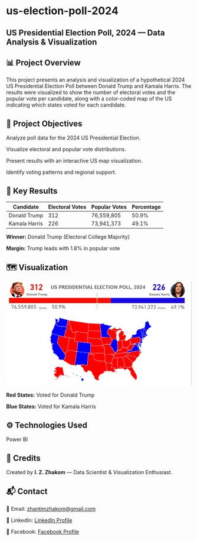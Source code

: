 # us-election-poll-2024
## US Presidential Election Poll, 2024 — Data Analysis &amp; Visualization

## 📊 Project Overview
This project presents an analysis and visualization of a hypothetical 2024 US Presidential Election Poll between Donald Trump and Kamala Harris. The results were visualized to show the number of electoral votes and the popular vote per candidate, along with a color-coded map of the US indicating which states voted for each candidate.

## 🧾 Project Objectives
Analyze poll data for the 2024 US Presidential Election.

Visualize electoral and popular vote distributions.

Present results with an interactive US map visualization.

Identify voting patterns and regional support.

## 📌 Key Results
| Candidate      | Electoral Votes | Popular Votes      | Percentage |
|----------------|-----------------|--------------------|------------|
| Donald Trump   | 312             | 76,559,805         | 50.9%      |
| Kamala Harris  | 226             | 73,941,373         | 49.1%      |

**Winner:** Donald Trump (Electoral College Majority)

**Margin:** Trump leads with 1.8% in popular vote

## 🗺️ Visualization
<img src="Dashboard1.png" width="700"/>

**Red States:** Voted for Donald Trump

**Blue States:** Voted for Kamala Harris

## ⚙️ Technologies Used
Power BI

## 📣 Credits
Created by **I. Z. Zhakom** — Data Scientist & Visualization Enthusiast.

## 📬 Contact
📧 Email: zhantimzhakom@gmail.com

💼 LinkedIn: [LinkedIn Profile](https://linkedin.com/in/zhantim-zhakom)

💼 Facebook: [Facebook Profile](https://facebook.com/zhantim-zhakom)

